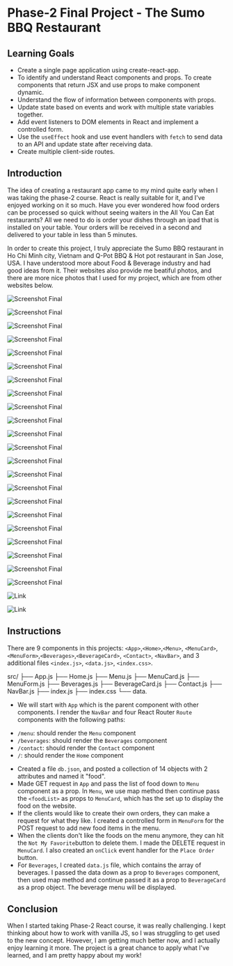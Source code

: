 # Phase-2 Final Project - The Sumo BBQ Restaurant

## Learning Goals

* Create a single page application using create-react-app.
* To identify and understand React components and props. To create components that return JSX and use props to make component dynamic.
* Understand the flow of information between components with props.
* Update state based on events and work with multiple state variables together.
* Add event listeners to DOM elements in React and implement a controlled form.
* Use the `useEffect` hook and use event handlers with `fetch` to send data to an API and update state after receiving data.
* Create multiple client-side routes.

## Introduction

The idea of creating a restaurant app came to my mind quite early when I was taking the phase-2 course. React is really suitable for it, and I've enjoyed working on it so much. Have you ever wondered how food orders can be processed so quick without seeing waiters in the All You Can Eat restaurants? All we need to do is order your dishes through an ipad that is installed on your table. Your orders will be received in a second and delivered to your table in less than 5 minutes. 

In order to create this project, I truly appreciate the Sumo BBQ restaurant in Ho Chi Minh city, Vietnam and Q-Pot BBQ & Hot pot restaurant in San Jose, USA. I have understood more about Food & Beverage industry and had good ideas from it. Their websites also provide me beatiful photos, and there are more nice photos that I used for my project, which are from other websites below.

![Screenshot Final](https://static.vecteezy.com/system/resources/thumbnails/003/224/532/small/cute-sumo-mascot-character-cartoon-icon-illustration-free-vector.jpg)

![Screenshot Final](https://media.istockphoto.com/id/1334054372/vector/cute-sumo-eat-onigiri-cartoon-icon-illustration.jpg?s=612x612&w=0&k=20&c=tDrkNSzqhKBspw6226HToqwVCOl96CA8RNuQIEqbXqc=)

![Screenshot Final](https://brand-pcms.ggg.systems/media/catalog/product/cache/fccf9bc1c56510f6f2e84ded9c30a375/3/3/330_Suon_Non_Bo_My_Co_Xuong_Sot_Tare_1_1.jpg)

![Screenshot Final](https://brand-pcms.ggg.systems/media/catalog/product/cache/fccf9bc1c56510f6f2e84ded9c30a375/1/5/15641_Suon_Bo_My_Hao_Hang_Rut_Xuong_1_1.jpg)

![Screenshot Final](https://brand-pcms.ggg.systems/media/catalog/product/cache/fccf9bc1c56510f6f2e84ded9c30a375/8/9/899_Than_Vai_Bo_My_Cat_Lat_Sot_Tare_1_1.jpg)

![Screenshot Final](https://brand-pcms.ggg.systems/media/catalog/product/cache/fccf9bc1c56510f6f2e84ded9c30a375/3/0/306_De_Suon_Bo_My_Tsubo_1_1.jpg)

![Screenshot Final](https://brand-pcms.ggg.systems/media/catalog/product/cache/fccf9bc1c56510f6f2e84ded9c30a375/8/9/897_Ba_Chi_Bo_My_Sot_Miso_Cay_1_1.jpg)

![Screenshot Final](https://brand-pcms.ggg.systems/media/catalog/product/cache/fccf9bc1c56510f6f2e84ded9c30a375/1/8/181_Than_Bo_My_Hao_Hang_Sot_BBQ_1_1.jpg)

![Screenshot Final](https://brand-pcms.ggg.systems/media/catalog/product/cache/fccf9bc1c56510f6f2e84ded9c30a375/8/9/898_Luoi_Bo_My_Sot_Tare_1_1.jpg)

![Screenshot Final](https://brand-pcms.ggg.systems/media/catalog/product/cache/fccf9bc1c56510f6f2e84ded9c30a375/9/0/902_Loi_Vai_Heo_My_Steak_1_1.jpg)

![Screenshot Final](https://brand-pcms.ggg.systems/media/catalog/product/cache/fccf9bc1c56510f6f2e84ded9c30a375/3/1/315_Suon_Heo_My_Sot_Basil_1_1.jpg)

![Screenshot Final](https://brand-pcms.ggg.systems/media/catalog/product/cache/fccf9bc1c56510f6f2e84ded9c30a375/8/7/876_Ba_Chi_Heo_My_Sot_Miso_Cay_1_1.jpg)

![Screenshot Final](https://brand-pcms.ggg.systems/media/catalog/product/cache/fccf9bc1c56510f6f2e84ded9c30a375/9/0/901_Dui_Ga_Khong_Xuong_Sot_Miso_Cay_1_1.jpg)

![Screenshot Final](https://brand-pcms.ggg.systems/media/catalog/product/cache/fccf9bc1c56510f6f2e84ded9c30a375/1/0/1034_Tom_Su_1_1.jpg)

![Screenshot Final](https://brand-pcms.ggg.systems/media/catalog/product/cache/fccf9bc1c56510f6f2e84ded9c30a375/1/8/184_Bach_Tuoc_Baby_Sot_Shio_Goma_1_1.jpg)

![Screenshot Final](https://brand-pcms.ggg.systems/media/catalog/product/cache/fccf9bc1c56510f6f2e84ded9c30a375/9/0/904_Rau_Nam_Tong_Hop_1_1.jpg)

![Screenshot Final](https://target.scene7.com/is/image/Target/GUEST_7819ee30-1f78-46ee-a21c-d2096f99ba42?wid=325&hei=325&qlt=80&fmt=pjpeg)

![Screenshot Final](https://target.scene7.com/is/image/Target/GUEST_df0ed645-55ba-440c-a765-e702bc9ebb01?wid=488&hei=488&fmt=pjpeg)

![Screenshot Final](https://target.scene7.com/is/image/Target/GUEST_4f2bf9ec-55c4-4a9e-bf0d-61ebc5c9c110?wid=488&hei=488&fmt=pjpeg)

![Screenshot Final](https://target.scene7.com/is/image/Target/GUEST_65db2c37-f185-4eb3-9013-c96bd3c96b3b?wid=488&hei=488&fmt=pjpeg)

![Screenshot Final](https://target.scene7.com/is/image/Target/GUEST_fd80072d-e981-47e9-96ec-0bb4f7eadfd9?wid=325&hei=325&qlt=80&fmt=pjpeg)

![Screenshot Final](https://target.scene7.com/is/image/Target/GUEST_7ab95111-7a46-4555-a191-062f9edb5857?wid=325&hei=325&qlt=80&fmt=pjpeg)

![Link](https://sumoyakiniku.com.vn/)

![Link](https://www.qpotsanjose.com/)

## Instructions

There are 9 components in this projects: `<App>`,`<Home>`,`<Menu>`, `<MenuCard>`,`<MenuForm>`,`<Beverages>`,`<BeverageCard>`, `<Contact>`, `<NavBar>`, and 3 additional files `<index.js>`, `<data.js>`, `<index.css>`.

src/
├── App.js
├── Home.js
├── Menu.js
├── MenuCard.js
├── MenuForm.js
├── Beverages.js
├── BeverageCard.js
├── Contact.js
├── NavBar.js
├── index.js
├── index.css
└── data.

* We will start with `App` which is the parent component with other components. I render the `NavBar` and four React Router `Route` components with the following paths:

- `/menu`: should render the `Menu` component
- `/beverages`: should render the `Beverages` component
- `/contact`: should render the `Contact` component
- `/`: should render the `Home` component

* Created a file `db.json`, and posted a collection of 14 objects with 2 attributes and named it "food".
* Made GET request in `App` and pass the list of food down to `Menu` component as a prop. In `Menu`, we use map method then continue pass the `<foodList>` as props to `MenuCard`, which has the set up to display the food on the website.
* If the clients would like to create their own orders, they can make a request for what they like. I created a controlled form in `MenuForm` for the POST request to add new food items in the menu.
* When the clients don't like the foods on the menu anymore, they can hit the `Not My Favorite`button to delete them. I made the DELETE request in `MenuCard`. I also created an `onClick` event handler for the `Place Order` button.
* For `Beverages`, I created `data.js` file, which contains the array of beverages. I passed the data down as a prop to `Beverages` component, then used map method and continue passed it as a prop to `BeverageCard` as a prop object. The beverage menu will be displayed.

## Conclusion

When I started taking Phase-2 React course, it was really challenging. I kept thinking about how to work with vanilla JS, so I was struggling to get used to the new concept. However, I am getting much better now, and I actually enjoy learning it more. The project is a great chance to apply what I've learned, and I am pretty happy about my work!
